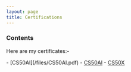 ```yaml
---
layout: page
title: Certifications
---
```


### Contents

<p>Here are my certificates:-</p>
- [CS50AI](/files/CS50AI.pdf)
- <a href="/files/CS50AI.pdf" download="CS50AI.pdf">CS50AI</a>
- <a href="/files/CS50X.pdf" download="CS50X.pdf">CS50X</a>
  
